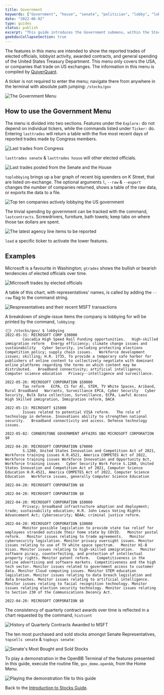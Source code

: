 ```yaml
---
title: Government
keywords: ["Government", "house", "senate", "politician", "lobby", "lobbyist", "contract", "contractor", "spending", "budget", "treasury", "trading", "buys", "sells", "ticker", "tickers", "companies", "listing", "exchange"]
date: "2022-06-02"
type: guides
status: publish
excerpt: "This guide introduces the Government submenu, within the Stocks menu, by briefly explaining the features and how to use them, showing examples in context."
geekdocCollapseSection: true
---
```


The features in this menu are intended to show the reported trades of elected officials, lobbyist activity, awarded contracts, and general spending of the United States Treasury Department. This menu only covers the USA, or companies that trade on US exchanges. The information in this menu is compiled by <a href="https://quiverquant.com" target="_blank">QuiverQuant</a>.

A ticker is not required to enter the menu; navigate there from anywhere in the terminal with absolute path jumping: `/stocks/gov`

![The Government Menu](https://user-images.githubusercontent.com/85772166/173205843-1d9d5679-df73-4ec3-8b98-937f38ccac35.png)

<h2>How to use the Government Menu</h2>

The menu is divided into two sections. Features under the `Explore:` do not depend on individual tickers, while the commands listed under `Ticker:` do. Entering `lasttrades` will return a table with the five most recent days of reported trades made by Congress members.

![Last trades from Congress](https://user-images.githubusercontent.com/85772166/173205858-c2b8ccc7-8bf3-4443-bfe1-9364b5397e16.png)

`lasttrades senate` & `lasttrades house` will other elected officials.

![Last trades posted from the Senate and the House](https://user-images.githubusercontent.com/85772166/173205867-93390576-e6f0-443b-aa0a-e5703fedb0e3.png)

`toplobbying` brings up a bar graph of recent big spenders on K Street, that are listed on-exchange. The optional arguments `l`, `--raw` & `--export` changes the number of companies returned, shows a table of the raw data, or exports the data to a file.

![Top ten companies actively lobbying the US government](https://user-images.githubusercontent.com/85772166/173206158-bd42523c-50de-4f44-b1b5-7012cadc44a2.png)

The trivial spending by government can be tracked with the command, `lastcontracts`. Screwdrivers, furniture, bath towels; keep tabs on where those tax dollars are spent.

![The latest agency line items to be reported](https://user-images.githubusercontent.com/85772166/173206164-a76b89f1-23fb-4ef1-ae0d-b1e7989f12ea.png)

`load` a specific ticker to activate the lower features.

<h2>Examples</h2>

Microsoft is a favourite in Washington; `gtrades` shows the bullish or bearish tendencies of elected officials over time.

![Microsoft trades by elected officials](https://user-images.githubusercontent.com/85772166/173206175-e6b0436a-82cd-4075-b4bf-87926db0a31e.png)

A table of this chart, with representatives' names, is called by adding the `--raw` flag to the command string.

![Respresentatives and their recent MSFT transactions](https://user-images.githubusercontent.com/85772166/173206186-bb8e3200-b596-49d7-b4b8-5037e62f071a.png)

A breakdown of single-issue items the company is lobbying for will be printed by the command, `lobbying`:

````
(🦋) /stocks/gov/ $ lobbying
2022-05-31: MICROSOFT CORP $30000
        Cascadia High Speed Rail Funding opportunities.   High-skilled immigration reform   Energy efficiency; climate change issues and sustainability   Cyber Security, including protecting elections   Competition policy; supply chain issues.   Workforce development issues; skilling; H.R. 1735, To provide a temporary safe harbor for publishers of online content to collectively negotiate with dominant online platforms regarding the terms on which content may be distributed.   Broadband connectivity; artificial intelligence.   Computer science education   Privacy--intelligence and surveillance.

2022-05-26: MICROSOFT CORPORATION $50000
        Tax reform   ECPA, CS for Al, STEM, TV White Spaces, Ariband, Rural Broadband   Warrants, Surveillance EPCA, Cyber Security   Cyber Security, Bulk Data collection, Surveillance, ECPA, Lawful Access   High Skilled immigration, Immigration reform, DACA

2022-05-13: MICROSOFT $15000
        Issues related to potential VISA reform.   The role of technology in defense. Innovations ability to strengthen national security.   Broadband connectivity and access. Defense technology issues.

2022-05-02: CORNERSTONE GOVERNMENT AFFAIRS OBO MICROSOFT CORPORATION $0

2022-04-20: MICROSOFT CORPORATION $70000
        S.1260, United States Innovation and Competition Act of 2021, Workforce training issues H.R.4521, America COMPETES Act of 2022, Workforce training issues Workforce Innovation and Opportunity Act, Workforce training issues   Cyber Security Work Force S.1260, United States Innovation and Competition Act of 2021, Computer Science Education H.R.4521, America COMPETES Act of 2022, Computer Science Education   Workforce issues, generally Computer Science Education

2022-04-20: MICROSOFT CORPORATION $0

2022-04-20: MICROSOFT CORPORATION $0

2022-04-20: MICROSOFT CORPORATION $50000
        Privacy; broadband infrastructure adoption and deployment; trade; sustainability education; H.R. John Lewis Voting Rights Advancement Act; Cybersecurity; NDAA; criminal justice reform.

2022-04-20: MICROSOFT CORPORATION $30000
        Monitor possible legislation to provide state tax relief for employees stranded outside their home state by COVID.   Monitor postal reform.   Monitor issues relating to trade agreements.   Monitor cybersecurity legislation. Monitor privacy oversight issues. Monitor issues relating to use of TV white space spectrum.   Monitor H1-B Visas. Monitor issues relating to high-skilled immigration.   Monitor software piracy, counterfeiting, and protection of intellectual property rights. Monitor patent reform.   Competitiveness in the online advertising and software markets. Competitiveness and the high tech sector. Monitor issues related to government access to customer data. Monitor Cloud computing issues. Monitor STEM education legislation. Monitor issues relating to data breach legislation and data breaches. Monitor issues relating to artificial intelligence. Monitor issues relating to facial recognition technology. Monitor issues relating election security technology. Monitor issues relating to Section 230 of the Communications Decency Act.

2022-04-20: MICROSOFT CORPORATION $0
````

The consistency of quarterly contract awards over time is reflected in a chart requested by the command, `histcont`

![History of Quarterly Contracts Awarded to MSFT](https://user-images.githubusercontent.com/85772166/173206200-347aef6e-6b27-4bf8-9422-c03c5b414361.png)

The ten most purchased and sold stocks amongst Senate Representatives, `topsells senate` & `topbuys senate`:

![Senate's Most Bought and Sold Stocks](https://user-images.githubusercontent.com/85772166/173206214-964bfe40-a72c-4833-8cc1-a803bba97c6e.png)

To play a demonstration in the OpenBB Terminal of the features presented in this guide, execute the routine file, `gov_demo.openbb`, from the Home Menu.

![Playing the demonstration file to this guide](https://user-images.githubusercontent.com/85772166/173206226-2519d9ae-07b7-4cc7-b8a6-17c514c0d1df.png)

Back to the <a href="https://openbb-finance.github.io/OpenBBTerminal/terminal/stocks/" target="_blank">Introduction to Stocks Guide</a>.
